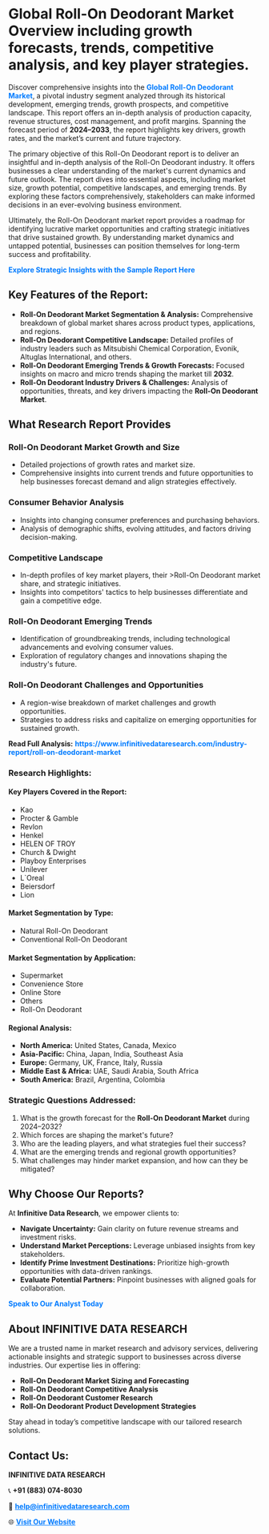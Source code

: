 <h1>Global Roll-On Deodorant Market Overview including growth forecasts, trends, competitive analysis, and key player strategies.</h1>
<p>
Discover comprehensive insights into the 
<a href="https://www.infinitivedataresearch.com/industry-report/roll-on-deodorant-market" rel="dofollow" style="color: #007BFF; text-decoration: none;"><strong>Global Roll-On Deodorant Market</strong></a>, a pivotal industry segment analyzed through its historical development, emerging trends, growth prospects, and competitive landscape. This report offers an in-depth analysis of production capacity, revenue structures, cost management, and profit margins. Spanning the forecast period of <strong>2024–2033</strong>, the report highlights key drivers, growth rates, and the market’s current and future trajectory.
</p>
<p>
The primary objective of this Roll-On Deodorant report is to deliver an insightful and in-depth analysis of the Roll-On Deodorant industry. It offers businesses a clear understanding of the market's current dynamics and future outlook. The report dives into essential aspects, including market size, growth potential, competitive landscapes, and emerging trends. By exploring these factors comprehensively, stakeholders can make informed decisions in an ever-evolving business environment.
</p>
<p>
Ultimately, the Roll-On Deodorant market report provides a roadmap for identifying lucrative market opportunities and crafting strategic initiatives that drive sustained growth. By understanding market dynamics and untapped potential, businesses can position themselves for long-term success and profitability.
</p>
<p>
<a href="https://www.infinitivedataresearch.com/request-sample/reportId=107252" style="color: #007BFF; text-decoration: none;"><strong>Explore Strategic Insights with the Sample Report Here</strong></a>
</p>

<h2>Key Features of the Report:</h2>
<ul>
<li><strong>Roll-On Deodorant Market Segmentation & Analysis:</strong> Comprehensive breakdown of global market shares across product types, applications, and regions.</li>
<li><strong>Roll-On Deodorant Competitive Landscape:</strong> Detailed profiles of industry leaders such as Mitsubishi Chemical Corporation, Evonik, Altuglas International, and others.</li>
<li><strong>Roll-On Deodorant Emerging Trends & Growth Forecasts:</strong> Focused insights on macro and micro trends shaping the market till <strong>2032</strong>.</li>
<li><strong>Roll-On Deodorant Industry Drivers & Challenges:</strong> Analysis of opportunities, threats, and key drivers impacting the <strong>Roll-On Deodorant Market</strong>.</li>
</ul>

<h2>What Research Report Provides</h2>
<h3>Roll-On Deodorant Market Growth and Size</h3>
<ul>
<li>Detailed projections of growth rates and market size.</li>
<li>Comprehensive insights into current trends and future opportunities to help businesses forecast demand and align strategies effectively.</li>
</ul>

<h3>Consumer Behavior Analysis</h3>
<ul>
<li>Insights into changing consumer preferences and purchasing behaviors.</li>
<li>Analysis of demographic shifts, evolving attitudes, and factors driving decision-making.</li>
</ul>

<h3>Competitive Landscape</h3>
<ul>
<li>In-depth profiles of key market players, their >Roll-On Deodorant market share, and strategic initiatives.</li>
<li>Insights into competitors' tactics to help businesses differentiate and gain a competitive edge.</li>
</ul>

<h3>Roll-On Deodorant Emerging Trends</h3>
<ul>
<li>Identification of groundbreaking trends, including technological advancements and evolving consumer values.</li>
<li>Exploration of regulatory changes and innovations shaping the industry's future.</li>
</ul>

<h3>Roll-On Deodorant Challenges and Opportunities</h3>
<ul>
<li>A region-wise breakdown of market challenges and growth opportunities.</li>
<li>Strategies to address risks and capitalize on emerging opportunities for sustained growth.</li>
</ul>
<p><strong>Read Full Analysis:</strong> <a href="https://www.infinitivedataresearch.com/industry-report/roll-on-deodorant-market" rel="dofollow" style="color: #007BFF; text-decoration: none;"><strong>https://www.infinitivedataresearch.com/industry-report/roll-on-deodorant-market</strong></a></p>
<h3>Research Highlights:</h3>
<h4>Key Players Covered in the Report:</h4>
<ul><li>Kao</li><li>Procter &amp; Gamble</li><li>Revlon</li><li>Henkel</li><li>HELEN OF TROY</li><li>Church &amp; Dwight</li><li>Playboy Enterprises</li><li>Unilever</li><li>L`Oreal</li><li>Beiersdorf</li><li>Lion</li></ul>
<h4>Market Segmentation by Type:</h4>
<ul><li>Natural Roll-On Deodorant</li><li>Conventional Roll-On Deodorant</li></ul>
<h4>Market Segmentation by Application:</h4>
<ul><li>Supermarket</li><li>Convenience Store</li><li>Online Store</li><li>Others</li><li>Roll-On Deodorant</li></ul>

<h4>Regional Analysis:</h4>
<ul>
<li><strong>North America:</strong> United States, Canada, Mexico</li>
<li><strong>Asia-Pacific:</strong> China, Japan, India, Southeast Asia</li>
<li><strong>Europe:</strong> Germany, UK, France, Italy, Russia</li>
<li><strong>Middle East & Africa:</strong> UAE, Saudi Arabia, South Africa</li>
<li><strong>South America:</strong> Brazil, Argentina, Colombia</li>
</ul>

<h3>Strategic Questions Addressed:</h3>
<ol>
<li>What is the growth forecast for the <strong>Roll-On Deodorant Market</strong> during 2024–2032?</li>
<li>Which forces are shaping the market's future?</li>
<li>Who are the leading players, and what strategies fuel their success?</li>
<li>What are the emerging trends and regional growth opportunities?</li>
<li>What challenges may hinder market expansion, and how can they be mitigated?</li>
</ol>

<h2>Why Choose Our Reports?</h2>
<p>At <strong>Infinitive Data Research</strong>, we empower clients to:</p>
<ul>
<li><strong>Navigate Uncertainty:</strong> Gain clarity on future revenue streams and investment risks.</li>
<li><strong>Understand Market Perceptions:</strong> Leverage unbiased insights from key stakeholders.</li>
<li><strong>Identify Prime Investment Destinations:</strong> Prioritize high-growth opportunities with data-driven rankings.</li>
<li><strong>Evaluate Potential Partners:</strong> Pinpoint businesses with aligned goals for collaboration.</li>
</ul>
<p><a href="https://www.infinitivedataresearch.com/industry-report/roll-on-deodorant-market" rel="dofollow" style="color: #007BFF; text-decoration: none;"><strong>Speak to Our Analyst Today</strong></a></p>

<h2>About INFINITIVE DATA RESEARCH</h2>
<p>We are a trusted name in market research and advisory services, delivering actionable insights and strategic support to businesses across diverse industries. Our expertise lies in offering:</p>
<ul>
<li><strong>Roll-On Deodorant Market Sizing and Forecasting</strong></li>
<li><strong>Roll-On Deodorant Competitive Analysis</strong></li>
<li><strong>Roll-On Deodorant Customer Research</strong></li>
<li><strong>Roll-On Deodorant Product Development Strategies</strong></li>
</ul>
<p>Stay ahead in today’s competitive landscape with our tailored research solutions.</p>

<h2>Contact Us:</h2>
<p><strong>INFINITIVE DATA RESEARCH</strong></p>
<p>📞 <strong>+91 (883) 074-8030</strong></p>
<p>📧 <strong><a href="mailto:help@infinitivedataresearch.com" style="color: #007BFF;">help@infinitivedataresearch.com</a></strong></p>
<p>🌐 <strong><a href="https://www.infinitivedataresearch.com" rel="dofollow" style="color: #007BFF;">Visit Our Website</a></strong></p>